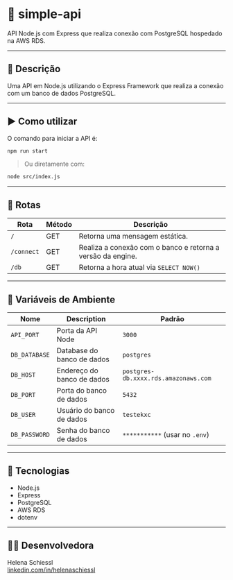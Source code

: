 # 📘 simple-api

API Node.js com Express que realiza conexão com PostgreSQL hospedado na AWS RDS.

---

## 📝 Descrição

Uma API em Node.js utilizando o Express Framework que realiza a conexão com um banco de dados PostgreSQL.

---

## ▶️ Como utilizar

O comando para iniciar a API é:

```bash
npm run start
```

> Ou diretamente com:  
```bash
node src/index.js
```

---

## 📌 Rotas

| Rota     | Método | Descrição                                                                 |
|----------|--------|---------------------------------------------------------------------------|
| `/`      | GET    | Retorna uma mensagem estática.                                            |
| `/connect` | GET | Realiza a conexão com o banco e retorna a versão da engine.               |
| `/db`    | GET    | Retorna a hora atual via `SELECT NOW()`                                   |

---

## 🔐 Variáveis de Ambiente

| Nome          | Description                 | Padrão                            |
|---------------|-----------------------------|-----------------------------------|
| `API_PORT`    | Porta da API Node           | `3000`                            |
| `DB_DATABASE` | Database do banco de dados  | `postgres`                        |
| `DB_HOST`     | Endereço do banco de dados  | `postgres-db.xxxx.rds.amazonaws.com` |
| `DB_PORT`     | Porta do banco de dados     | `5432`                            |
| `DB_USER`     | Usuário do banco de dados   | `testekxc`                        |
| `DB_PASSWORD` | Senha do banco de dados     | `***********` (usar no `.env`)    |

---

## 🚀 Tecnologias

- Node.js
- Express
- PostgreSQL
- AWS RDS
- dotenv

---

## 🙋‍♀️ Desenvolvedora

Helena Schiessl  
[linkedin.com/in/helenaschiessl](https://www.linkedin.com/in/helenaschiessl/)
